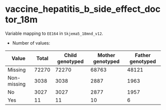 # vaccine_hepatitis_b_side_effect_doctor_18m
Variable mapping to `EE164` in `Skjema5_18mnd_v12`.
- Number of values:

| Value | Total | Child genotyped | Mother genotyped | Father genotyped |
| ----- | ----- | --------------- | ---------------- | ---------------- |
| Missing | 72270 | 72270 | 68763 | 48121 |
| Non-missing | 3038 | 3038 | 2887 | 1963 |
| No | 3027 | 3027 | 2877 |1957 |
| Yes | 11 | 11 | 10 |6 |



